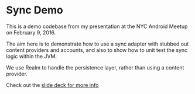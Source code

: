 # Sync Demo

This is a demo codebase from my presentation at the NYC Android Meetup on February 9, 2016.

The aim here is to demonstrate how to use a sync adapter with stubbed out content providers 
and accounts, and also to show how to unit test the sync logic within the JVM.

We use Realm to handle the persistence layer, rather than using a content provider.


Check out the [slide deck for more info](https://github.com/benoberkfell/sync-adapter-demo/blob/master/Sync%20Adapters.pptx)
